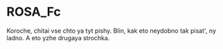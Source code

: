 # ROSA_Fc
Koroche, chitai vse chto ya tyt pishy. Blin, kak eto neydobno tak pisat', ny ladno.
A eto yzhe drugaya strochka.
